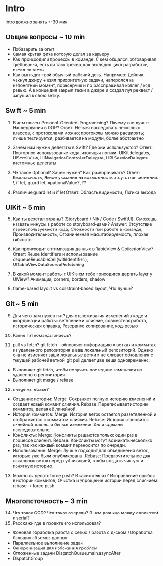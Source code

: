 
# Intro

Intro должно занять +-30 мин

## Общие вопросы ~ 10 min
- Побазарить за опыт
- Самая крутая фича которую делал за карьеру
- Как происходили процессы в команде. С кем общался, обговаривал требования, есть ли таск трекер, как выглядил цикл разработки, писал ли тесты
- Как выглядит твой обычный рабочий день.
Например: Дейлик, чекнул джиру + взял приоритетную задачи, напоролся на непонятный момент, поресерчил и по расспрашивал коллег / код ревью. А в конце дня закрыл таски в джире и создал пул реквест / запушил в свою ветку.
  
## Swift ~ 5 min
1) В чем плюсы Protocol-Oriented-Programming? Почему оно лучше Наследования в OOP?
Ответ: Нельзя наследовать несколько классов, с протоколами можно; протоколы можно расширять; лучше тестируется, разбивается на модули, более абстрактно

2) Зачем нам нужны делегаты в Swift? Где они используются?
Ответ: Повторное использование кода, изоляция логики. UIKit delegates, UIScrollView, UINavigationControllerDelegate, URLSessionDelegate кастомные делегаты

3) Че такое Optional? Зачем нужен? Как разворачивать?
Ответ: Безопасность, Явное указание на возможность отсутствия значения. !, if let, guard let, opationalValue?, ??

4) Различие guard let и if let
Ответ: Область видимости, Логика выхода

## UIKit ~ 5 min
5) Как ты верстал экраны? (Storyboard / Nib / Code / SwiftUI). Сможешь назвать минусы в работе со storyboard-дами?
Answer: Отсутствие переиспользуемости кода, Сложности при работе в команде, Производительность, Ограниченная масштабируемость, плохая гибкость

6) Как происходит оптимизация данных в TableView & CollectionView?
Ответ: Reuse Identifiers и использование dequeueReusableCell(withIdentifier:), UITableViewDataSourcePrefetching

7) В какой момент работы с UIKit-ом тебе приходится дергать layer у UIView?
Анимации, corners, borders, shadow

8) frame-based layout vs constraint-based layout, Что лучше?

## Git ~ 5 min
9) Для чего нам нужен гит?
для отслеживания изменений в коде и координации работы: ветвление и слияние, совместная работа, историческая справка, Резервное копирование, код-ревью

10) Какие гит команды знаешь?

11) pull vs fetch?
git fetch - обновляет информацию о ветках и коммитах из удаленного репозитория в ваш локальный репозиторий. Однако она не изменяет ваши локальные ветки и не сливает обновления с текущей рабочей веткой.
git pull делает две вещи одновременно:
- Выполняет git fetch, чтобы получить последние изменения из удаленного репозитория.
- Выполняет git merge / rebase

12) merge vs rebase?
- Создание истории:
Merge: Сохраняет полную историю изменений и создает новый коммит слияния.
Rebase: Переписывает историю коммитов, делая её линейной.
- История коммитов:
Merge: История веток остается разветвленной и отображается с коммитом слияния.
Rebase: История становится линейной, как если бы все изменения были сделаны последовательно.
- Конфликты:
Merge: Конфликты решаются только один раз в процессе слияния.
Rebase: Конфликты могут возникать несколько раз, так как каждый коммит переносится по очереди.
- Использование:
Merge: Лучше подходит для объединения веток, которые уже были опубликованы.
Rebase: Предпочтительнее для локальных веток перед публикацией, чтобы создать чистую и понятную историю.

13) Можно ли делать force push? В каких кейсах?
Исправление ошибок в истории коммитов, Очистка и упрощение истории перед слиянием: rebase -> force push

## Многопоточность ~ 3 min
14) Что такое GCD? Что такое очереди? В чем разница между concurrent и serial?
15) Расскажи где в проекте его использовал?
- Фоновая обработка работа с сетью / работа с диском / Обработка больших объемов данных 
- Параллельное выполнение задач
- Синхронизация для избежания проблем
- Отложенные задачи DispatchQueue.main.asyncAfter
- DispatchGroup
